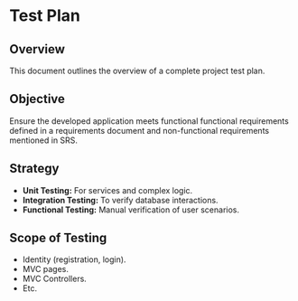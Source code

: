 # Test Plan

## Overview

This document outlines the overview of a complete project test plan.

## Objective

Ensure the developed application meets functional functional requirements defined in a requirements document and non-functional requirements mentioned in SRS.

## Strategy 

*   **Unit Testing:** For services and complex logic.
*   **Integration Testing:** To verify database interactions.
*   **Functional Testing:** Manual verification of user scenarios.

## Scope of Testing 

*   Identity (registration, login).
*   MVC pages.
*   MVC Controllers.
*   Etc.